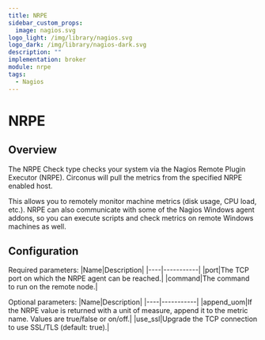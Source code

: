 ```yaml
---
title: NRPE
sidebar_custom_props:
  image: nagios.svg
logo_light: /img/library/nagios.svg
logo_dark: /img/library/nagios-dark.svg
description: ""
implementation: broker
module: nrpe
tags:
  - Nagios
---
```


# NRPE

## Overview

The NRPE Check type checks your system via the Nagios Remote Plugin Executor (NRPE). Circonus will pull the metrics from the specified NRPE enabled host.

This allows you to remotely monitor machine metrics (disk usage, CPU load, etc.). NRPE can also communicate with some of the Nagios Windows agent addons, so you can execute scripts and check metrics on remote Windows machines as well.

## Configuration

Required parameters:
|Name|Description|
|----|-----------|
|port|The TCP port on which the NRPE agent can be reached.|
|command|The command to run on the remote node.|

Optional parameters:
|Name|Description|
|----|-----------|
|append_uom|If the NRPE value is returned with a unit of measure, append it to the metric name. Values are true/false or on/off.|
|use_ssl|Upgrade the TCP connection to use SSL/TLS (default: true).|
